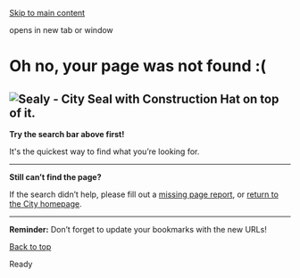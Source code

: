 [Skip to main content](https://www.pittsburghpa.gov/Safety/Emergency-Medical-Services/EMS-Recruitment/EMS-Recruitment-Rotating-Banner/Medics-standing-in-front-of-rescue-unit.#main-content)

opens in new tab or window

# Oh no, your page was not found :(

## **![Sealy - City Seal with Construction Hat on top of it.](https://www.pittsburghpa.gov/files/sharedassets/city/v/1/thumbs/page-not-found-sealy.png?w=192&h=231)**

**Try the search bar above first!**

It's the quickest way to find what you’re looking for.

* * *

**Still can’t find the page?**

If the search didn’t help, please fill out a [missing page report](https://us.openforms.com/Form/cf40eaaf-66c0-4f74-842c-f3e2686b065c), or [return to the City homepage](https://www.pittsburghpa.gov/Home).

* * *

**Reminder:** Don’t forget to update your bookmarks with the new URLs!

[Back to top](https://www.pittsburghpa.gov/Safety/Emergency-Medical-Services/EMS-Recruitment/EMS-Recruitment-Rotating-Banner/Medics-standing-in-front-of-rescue-unit.#body-top)

Ready
